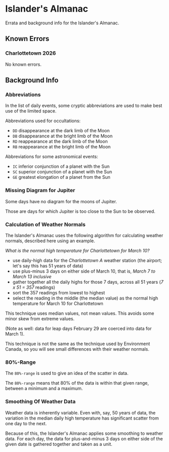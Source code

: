 # Islander's Almanac

Errata and background info for the Islander's Almanac. 

## Known Errors

### Charlottetown 2026 
No known errors.

## Background Info

### Abbreviations
In the list of daily events, some cryptic abbreviations are used to make best use of the limited space.

Abbreviations used for occultations:
- `DD` disappearance at the dark limb of the Moon
- `DB` disappearance at the bright limb of the Moon
- `RD` reappearance at the dark limb of the Moon
- `RB` reappearance at the bright limb of the Moon

Abbreviations for some astronomical events:
- `IC` inferior conjunction of a planet with the Sun
- `SC` superior conjunction of a planet with the Sun
- `GE` greatest elongation of a planet from the Sun


### Missing Diagram for Jupiter
Some days have no diagram for the moons of Jupiter. 

Those are days for which Jupiter is too close to the Sun to be observed.

### Calculation of Weather Normals
The Islander's Almanac uses the following algorithm for calculating weather normals,  described here using an example.

*What is the normal high temperature for Charlottetown for March 10?*

- use daily-high data for the *Charlottetown A* weather station (the airport; let's say this has 51 years of data)
- use plus-minus 3 days on either side of March 10, that is, *March 7 to March 13 inclusive*
- gather together all the daily highs for those 7 days, across all 51 years (*7 x 51 = 357* readings)
- sort the 357 readings from lowest to highest
- select the reading in the middle (the median value) as the normal high temperature for March 10 for Charlottetown

This technique uses median values, not mean values. This avoids some minor skew from extreme values.

(Note as well: data for leap days February 29 are coerced into data for March 1).

This technique is not the same as the technique used by Environment Canada, so you will see small differences with their weather normals.

### 80%-Range
The `80%-range` is used to give an idea of the scatter in data.

The `80%-range` means that 80% of the data is within that given range, between a minimum and a maximum.

### Smoothing Of Weather Data
Weather data is inherently variable.
Even with, say, 50 years of data, the variation in the median daily high temperature has significant scatter from one day to the next. 

Because of this, the Islander's Almanac applies some smoothing to weather data.
For each day, the data for plus-and-minus 3 days on either side of the given date is gathered together and taken as a unit.


